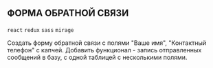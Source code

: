 ## ФОРМА ОБРАТНОЙ СВЯЗИ
`react` `redux` `sass` `mirage`

Создать форму обратной связи с
полями "Ваше имя", "Контактный телефон"
с капчей. Добавить функционал - запись отправленных 
сообщений в базу, с одной таблицей с несколькими полями.